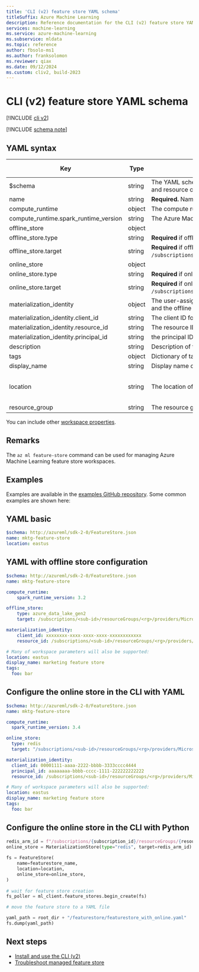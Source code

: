 ```yaml
---
title: 'CLI (v2) feature store YAML schema'
titleSuffix: Azure Machine Learning
description: Reference documentation for the CLI (v2) feature store YAML schema.
services: machine-learning
ms.service: azure-machine-learning
ms.subservice: mldata
ms.topic: reference
author: fbsolo-ms1
ms.author: franksolomon
ms.reviewer: qiax
ms.date: 09/12/2024
ms.custom: cliv2, build-2023
---
```


# CLI (v2) feature store YAML schema

[!INCLUDE [cli v2](includes/machine-learning-cli-v2.md)]

[!INCLUDE [schema note](includes/machine-learning-preview-old-json-schema-note.md)]

## YAML syntax

| Key | Type | Description | Allowed values | Default value |
|--|--|--|--|--|
| $schema | string | The YAML schema. If you use the Azure Machine Learning VS Code extension to author the YAML file, including $schema at the top of your file enables you to invoke schema and resource completions. |  |  |
| name | string | **Required.** Name of the feature store. |  |  |
| compute_runtime | object | The compute runtime configuration used for materialization job. |  |  |
| compute_runtime.spark_runtime_version | string | The Azure Machine Learning Spark runtime version. | 3.4 | 3.4 |
| offline_store | object |  |  |  |
| offline_store.type | string | **Required** if offline_store is provided. The type of offline store. Only data lake gen2 type of storage is supported. | azure_data_lake_gen2 |  |
| offline_store.target | string | **Required** if offline_store is provided. The datalake Gen2 storage URI in the format of `/subscriptions/<subscription_id>/resourceGroups/<resource_group>/providers/Microsoft.Storage/storageAccounts/<account>/blobServices/default/containers/<container>`. |  |  |
| online_store | object |  |  |  |
| online_store.type | string | **Required** if online_store is provided. The type of online store. Only redis cache is supported. | redis |  |
| online_store.target | string | **Required** if online_store is provided. The Redis Cache URI in the format of `/subscriptions/<subscription_id>/resourceGroups/<resource_group>/providers/Microsoft.Cache/Redis/<redis-name>`. |  |  |
| materialization_identity | object | The user-assigned managed identity that used for the materialization job. This identity needs to be granted necessary roles to access Feature Store service, the data source, and the offline storage. |  |  |
| materialization_identity.client_id | string | The client ID for your user-assigned managed identity. |  |  |
| materialization_identity.resource_id | string | The resource ID for your user-assigned managed identity. |  |  |
| materialization_identity.principal_id | string | the principal ID for your user-assigned managed identity.|  |  |
| description | string | Description of the feature store. |  |  |
| tags | object | Dictionary of tags for the feature store. |  |  |
| display_name | string | Display name of the feature store in the studio UI. Can be nonunique within the resource group. |  |  |
| location | string | The location of the feature store. |  | The resource group location. |
| resource_group | string |The resource group containing the feature store. If the resource group doesn't exist, a new one is created. |  |  |

You can include other [workspace properties](reference-yaml-workspace.md).

## Remarks

The `az ml feature-store` command can be used for managing Azure Machine Learning feature store workspaces.
## Examples

Examples are available in the [examples GitHub repository](https://github.com/Azure/azureml-examples/tree/main/cli). Some common examples are shown here:

## YAML basic

```yaml
$schema: http://azureml/sdk-2-0/FeatureStore.json
name: mktg-feature-store
location: eastus
```

## YAML with offline store configuration

```yaml
$schema: http://azureml/sdk-2-0/FeatureStore.json
name: mktg-feature-store

compute_runtime:
    spark_runtime_version: 3.2

offline_store:
    type: azure_data_lake_gen2
    target: /subscriptions/<sub-id>/resourceGroups/<rg>/providers/Microsoft.Storage/storageAccounts/<account_name>/blobServices/default/containers/<container_name>

materialization_identity:
    client_id: xxxxxxxx-xxxx-xxxx-xxxx-xxxxxxxxxxxx
    resource_id: /subscriptions/<sub-id>/resourceGroups/<rg>/providers/Microsoft.ManagedIdentity/userAssignedIdentities/<uai-name>

# Many of workspace parameters will also be supported:
location: eastus
display_name: marketing feature store
tags:
  foo: bar
```

## Configure the online store in the CLI with YAML

```yaml
$schema: http://azureml/sdk-2-0/FeatureStore.json
name: mktg-feature-store

compute_runtime:
  spark_runtime_version: 3.4

online_store:
  type: redis
  target: "/subscriptions/<sub-id>/resourceGroups/<rg>/providers/Microsoft.Cache/Redis/<redis-name>"

materialization_identity:
  client_id: 00001111-aaaa-2222-bbbb-3333cccc4444
  principal_id: aaaaaaaa-bbbb-cccc-1111-222222222222
  resource_id: /subscriptions/<sub-id>/resourceGroups/<rg>/providers/Microsoft.ManagedIdentity/userAssignedIdentities/<uai-name>

# Many of workspace parameters will also be supported:
location: eastus
display_name: marketing feature store
tags:
  foo: bar
```

## Configure the online store in the CLI with Python

```python
redis_arm_id = f"/subscriptions/{subscription_id}/resourceGroups/{resource_group_name}/providers/Microsoft.Cache/Redis/{redis_name}"
online_store = MaterializationStore(type="redis", target=redis_arm_id)
 
fs = FeatureStore(
    name=featurestore_name,
    location=location,
    online_store=online_store,
)
 
# wait for feature store creation
fs_poller = ml_client.feature_stores.begin_create(fs)

# move the feature store to a YAML file

yaml_path = root_dir + "/featurestore/featurestore_with_online.yaml"
fs.dump(yaml_path)

```

## Next steps

- [Install and use the CLI (v2)](how-to-configure-cli.md)
- [Troubleshoot managed feature store](troubleshooting-managed-feature-store.md)
